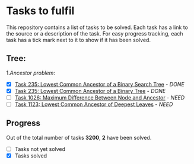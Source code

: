 # Tasks to fulfil

This repository contains a list of tasks to be solved. Each task has a link to the source or a description of the task. For easy progress tracking, each task has a tick mark next to it to show if it has been solved.

## Tree:
1.*Ancestor problem*:
- [X] [Task 235: Lowest Common Ancestor of a Binary Search Tree]([https://leetcode.com/problems/lowest-common-ancestor-of-a-binary-search-tree/]) - *DONE*
- [X] [Task 235: Lowest Common Ancestor of a Binary Tree]([https://leetcode.com/problems/lowest-common-ancestor-of-a-binary-tree/]) - *DONE*
- [ ] [Task 1026: Maximum Difference Between Node and Ancestor]([https://leetcode.com/problems/maximum-difference-between-node-and-ancestor/]) - *NEED*
- [ ] [Task 1123: Lowest Common Ancestor of Deepest Leaves]([https://leetcode.com/problems/lowest-common-ancestor-of-deepest-leaves/]) - *NEED*

## Progress

Out of the total number of tasks **3200**, **2** have been solved.

- [ ] Tasks not yet solved
- [X] Tasks solved
